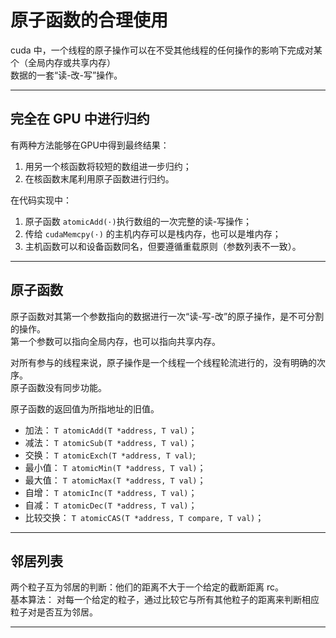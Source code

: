 # 原子函数的合理使用

cuda 中，一个线程的原子操作可以在不受其他线程的任何操作的影响下完成对某个（全局内存或共享内存）  
数据的一套“读-改-写”操作。

------

## 完全在 GPU 中进行归约

有两种方法能够在GPU中得到最终结果：  
1. 用另一个核函数将较短的数组进一步归约；
2. 在核函数末尾利用原子函数进行归约。

在代码实现中：
1. 原子函数 `atomicAdd(·)`执行数组的一次完整的读-写操作；
2. 传给 `cudaMemcpy(·)` 的主机内存可以是栈内存，也可以是堆内存；
3. 主机函数可以和设备函数同名，但要遵循重载原则（参数列表不一致）。

------

## 原子函数

原子函数对其第一个参数指向的数据进行一次“读-写-改”的原子操作，是不可分割的操作。  
第一个参数可以指向全局内存，也可以指向共享内存。  

对所有参与的线程来说，原子操作是一个线程一个线程轮流进行的，没有明确的次序。  
原子函数没有同步功能。

原子函数的返回值为所指地址的旧值。

+ 加法： `T atomicAdd(T *address, T val)`；
+ 减法： `T atomicSub(T *address, T val)`；
+ 交换： `T atomicExch(T *address, T val)`;
+ 最小值： `T atomicMin(T *address, T val)`；
+ 最大值： `T atomicMax(T *address, T val)`；
+ 自增： `T atomicInc(T *address, T val)`；
+ 自减： `T atomicDec(T *address, T val)`；
+ 比较交换： `T atomicCAS(T *address, T compare, T val)`；  

------

## 邻居列表

两个粒子互为邻居的判断：他们的距离不大于一个给定的截断距离 rc。  
基本算法： 对每一个给定的粒子，通过比较它与所有其他粒子的距离来判断相应粒子对是否互为邻居。

------
